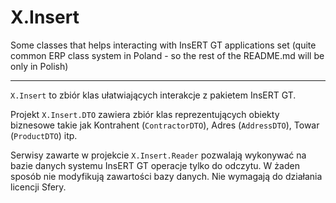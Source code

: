 # X.Insert

Some classes that helps interacting with InsERT GT applications set (quite common ERP class system in Poland - so the rest of the README.md will be only in Polish)

---

`X.Insert` to zbiór klas ułatwiających interakcje z pakietem InsERT GT.

Projekt `X.Insert.DTO` zawiera zbiór klas reprezentujących obiekty biznesowe takie jak 
Kontrahent (`ContractorDTO`), Adres (`AddressDTO`), Towar (`ProductDTO`) itp.  

Serwisy zawarte w projekcie `X.Insert.Reader` pozwalają wykonywać na bazie danych systemu InsERT GT operacje tylko 
do odczytu. W żaden sposób nie modyfikują zawartości bazy danych. Nie wymagają do działania licencji Sfery. 
